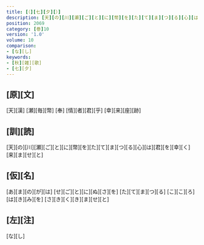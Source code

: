 ```yaml
---
title: [（][七][夕][）]
description: [天][の][川][瀬][ご][と][に][幣][を][た][て][ま][つ][る][心][は][君][を][幸][く][来][ま][せ][と]
position: 2069
category: [巻]10
version: '1.0'
volume: 10
comparison:
- [な][し]
keywords:
- [秋][雑][歌]
- [七][夕]
---
```


## [原][文]

[天][漢] [瀬][毎][幣] [奉] [情][者][君][乎] [幸][来][座][跡]

## [訓][読]

[天][の][川][瀬][ご][と][に][幣][を][た][て][ま][つ][る][心][は][君][を][幸][く][来][ま][せ][と]

## [仮][名]

[あ][ま][の][が][は] [せ][ご][と][に][ぬ][さ][を] [た][て][ま][つ][る] [こ][こ][ろ][は][き][み][を] [さ][き][く][き][ま][せ][と]

## [左][注]

[な][し]
